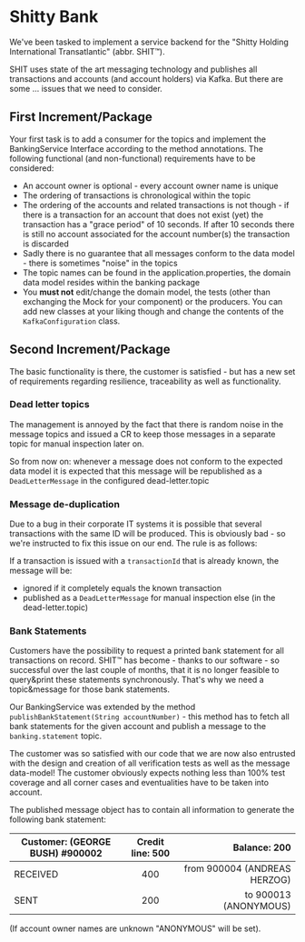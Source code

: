 # Shitty Bank

We've been tasked to implement a service backend for the "Shitty Holding International Transatlantic" (abbr. SHIT™).

SHIT uses state of the art messaging technology and publishes all transactions and accounts (and account holders) via Kafka. But there are some ... issues that we need to consider.

## First Increment/Package

Your first task is to add a consumer for the topics and implement the BankingService Interface according to the method annotations. The following functional (and non-functional) requirements have to be considered:

* An account owner is optional - every account owner name is unique
* The ordering of transactions is chronological within the topic
* The ordering of the accounts and related transactions is not though - if there is a transaction for an account that does not exist (yet) the transaction has a "grace period" of 10 seconds. If after 10 seconds there is still no account associated for the account number(s) the transaction is discarded
* Sadly there is no guarantee that all messages conform to the data model - there is sometimes "noise" in the topics
* The topic names can be found in the application.properties, the domain data model resides within the banking package
* You **must not** edit/change the domain model, the tests (other than exchanging the Mock for your component) or the producers. You can add new classes at your liking though and change the contents of the `KafkaConfiguration` class.

## Second Increment/Package

The basic functionality is there, the customer is satisfied - but has a new set of requirements regarding resilience, traceability as well as functionality.

### Dead letter topics

The management is annoyed by the fact that there is random noise in the message topics and issued a CR to keep those messages in a separate topic for manual inspection later on.

So from now on: whenever a message does not conform to the expected data model it is expected that this message will be republished as a `DeadLetterMessage` in the configured dead-letter.topic

### Message de-duplication

Due to a bug in their corporate IT systems it is possible that several transactions with the same ID will be produced. This is obviously bad - so we're instructed to fix this issue on our end. The rule is as follows:

If a transaction is issued with a `transactionId` that is already known, the message will be:

* ignored if it completely equals the known transaction
* published as a `DeadLetterMessage` for manual inspection else (in the dead-letter.topic)

### Bank Statements

Customers have the possibility to request a printed bank statement for all transactions on record. SHIT™ has become - thanks to our software - so successful over the last couple of months, that it is no longer feasible to query&print these statements synchronously. That's why we need a topic&message for those bank statements.

Our BankingService was extended by the method `publishBankStatement(String accountNumber)` - this method has to fetch all bank statements for the given account and publish a message to the `banking.statement` topic.

The customer was so satisfied with our code that we are now also entrusted with the design and creation of all verification tests as well as the message data-model! The customer obviously expects nothing less than 100% test coverage and all corner cases and eventualities have to be taken into account.

The published message object has to contain all information to generate the following bank statement:

| Customer: (GEORGE BUSH) #900002 | Credit line: 500           |  Balance: 200   |
| ------------- |:-------------:| -----:|
| RECEIVED      | 400 | from 900004 (ANDREAS HERZOG) |
| SENT      | 200 | to 900013 (ANONYMOUS) |

(If account owner names are unknown "ANONYMOUS" will be set).